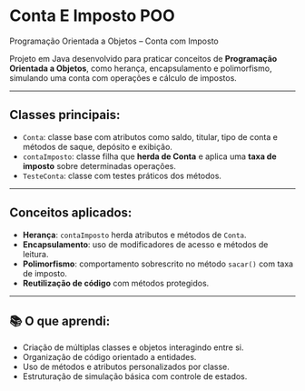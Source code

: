 # Conta E Imposto  POO
Programação Orientada a Objetos – Conta com Imposto

Projeto em Java desenvolvido para praticar conceitos de **Programação Orientada a Objetos**, como herança, encapsulamento e polimorfismo, simulando uma conta com operações e cálculo de impostos.

---

## Classes principais:

- `Conta`: classe base com atributos como saldo, titular, tipo de conta e métodos de saque, depósito e exibição.
- `contaImposto`: classe filha que **herda de Conta** e aplica uma **taxa de imposto** sobre determinadas operações.
- `TesteConta`: classe com testes práticos dos métodos.

---

## Conceitos aplicados:

- **Herança**: `contaImposto` herda atributos e métodos de `Conta`.
- **Encapsulamento**: uso de modificadores de acesso e métodos de leitura.
- **Polimorfismo**: comportamento sobrescrito no método `sacar()` com taxa de imposto.
- **Reutilização de código** com métodos protegidos.

---
## 📚 O que aprendi:

- Criação de múltiplas classes e objetos interagindo entre si.
- Organização de código orientado a entidades.
- Uso de métodos e atributos personalizados por classe.
- Estruturação de simulação básica com controle de estados.
